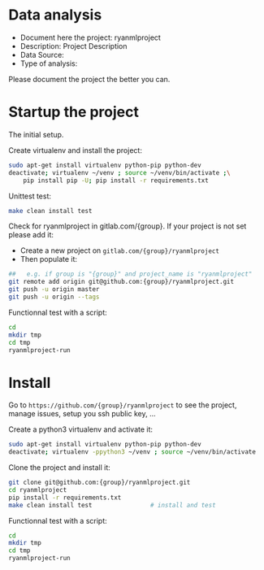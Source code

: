 # Data analysis
- Document here the project: ryanmlproject
- Description: Project Description
- Data Source:
- Type of analysis:

Please document the project the better you can.

# Startup the project

The initial setup.

Create virtualenv and install the project:
```bash
sudo apt-get install virtualenv python-pip python-dev
deactivate; virtualenv ~/venv ; source ~/venv/bin/activate ;\
    pip install pip -U; pip install -r requirements.txt
```

Unittest test:
```bash
make clean install test
```

Check for ryanmlproject in gitlab.com/{group}.
If your project is not set please add it:

- Create a new project on `gitlab.com/{group}/ryanmlproject`
- Then populate it:

```bash
##   e.g. if group is "{group}" and project_name is "ryanmlproject"
git remote add origin git@github.com:{group}/ryanmlproject.git
git push -u origin master
git push -u origin --tags
```

Functionnal test with a script:

```bash
cd
mkdir tmp
cd tmp
ryanmlproject-run
```

# Install

Go to `https://github.com/{group}/ryanmlproject` to see the project, manage issues,
setup you ssh public key, ...

Create a python3 virtualenv and activate it:

```bash
sudo apt-get install virtualenv python-pip python-dev
deactivate; virtualenv -ppython3 ~/venv ; source ~/venv/bin/activate
```

Clone the project and install it:

```bash
git clone git@github.com:{group}/ryanmlproject.git
cd ryanmlproject
pip install -r requirements.txt
make clean install test                # install and test
```
Functionnal test with a script:

```bash
cd
mkdir tmp
cd tmp
ryanmlproject-run
```
